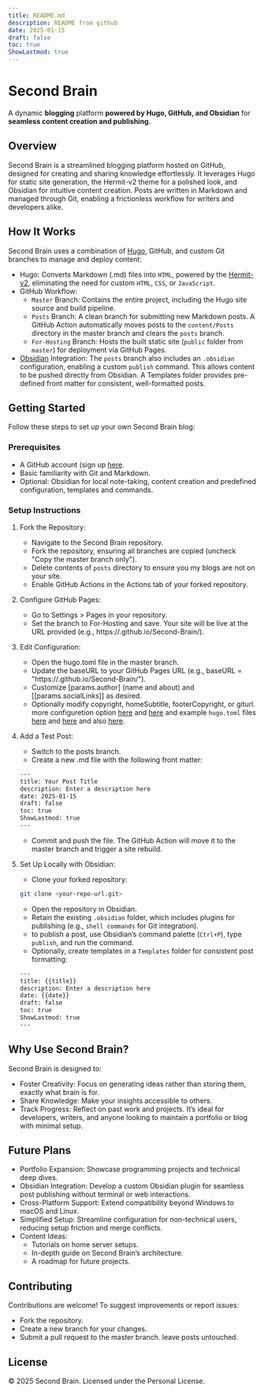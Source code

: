 ```yaml
---
title: README.md
description: README from github
date: 2025-01-15
draft: false
toc: true
ShowLastmod: true
---
```


# Second Brain
A dynamic **blogging** platform **powered by Hugo, GitHub, and Obsidian** for **seamless content creation and publishing.**

## Overview
Second Brain is a streamlined blogging platform hosted on GitHub, designed for creating and sharing knowledge effortlessly. It leverages Hugo for static site generation, the Hermit-v2 theme for a polished look, and Obsidian for intuitive content creation. Posts are written in Markdown and managed through Git, enabling a frictionless workflow for writers and developers alike.

## How It Works
Second Brain uses a combination of [Hugo](https://gohugo.io/), GitHub, and custom Git branches to manage and deploy content:
- Hugo: Converts Markdown (.md) files into `HTML`, powered by the [Hermit-v2](https://themes.gohugo.io/themes/hermit-v2/), eliminating the need for custom `HTML`, `CSS`, or `JavaScript`.
- GitHub Workflow:
	- `Master` Branch: Contains the entire project, including the Hugo site source and build pipeline.
	- `Posts` Branch: A clean branch for submitting new Markdown posts. A GitHub Action automatically moves posts to the `content/Posts` directory in the master branch and clears the `posts` branch.
	- `For-Hosting` Branch: Hosts the built static site (`public` folder from `master`) for deployment via GitHub Pages.
 - [Obsidian](https://obsidian.md/) Integration: The `posts` branch also includes an `.obsidian` configuration, enabling a custom `publish` command. This allows content to be pushed directly from Obsidian. A Templates folder provides pre-defined front matter for consistent, well-formatted posts.
 
## Getting Started
Follow these steps to set up your own Second Brain blog:
### Prerequisites
- A GitHub account (sign up [here](https://github.com/signup).
- Basic familiarity with Git and Markdown.
- Optional: Obsidian for local note-taking, content creation and predefined configuration, templates and commands.

### Setup Instructions
1. Fork the Repository:
	- Navigate to the Second Brain repository.
	- Fork the repository, ensuring all branches are copied (uncheck "Copy the master branch only").
	- Delete contents of `posts` directory to ensure you my blogs are not on your site. 
	- Enable GitHub Actions in the Actions tab of your forked repository.
1. Configure GitHub Pages:
	- Go to Settings > Pages in your repository.
	- Set the branch to For-Hosting and save. Your site will be live at the URL provided (e.g., https://<username>.github.io/Second-Brain/).
1. Edit Configuration:
	- Open the hugo.toml file in the master branch.
	- Update the baseURL to your GitHub Pages URL (e.g., baseURL = "https://<username>.github.io/Second-Brain/").
	- Customize [params.author] (name and about) and [[params.socialLinks]] as desired.
	- Optionally modify copyright, homeSubtitle, footerCopyright, or giturl. more configuretion option [here](https://gohugo.io/configuration/params/) and [here](https://1bl4z3r.github.io/hermit-V2/en/posts/explaining-configs/) and example `hugo.toml` files [here](https://github.com/1bl4z3r/hermit-V2/blob/main/hugo.toml.example) and [here](https://github.com/1bl4z3r/hermit-V2/blob/staging/hugo.toml) and also [here](https://github.com/demetrebadzaradze/Second-Brain/blob/master/hugo.toml).
1. Add a Test Post:
	- Switch to the posts branch.
	- Create a new .md file with the following front matter:
	```bash
	---
	title: Your Post Title
	description: Enter a description here
	date: 2025-01-15
	draft: false
	toc: true
	ShowLastmod: true
	---
	```
	- Commit and push the file. The GitHub Action will move it to the master branch and trigger a site rebuild.

1. Set Up Locally with Obsidian:
	- Clone your forked repository:
	```bash
 	git clone <your-repo-url.git>
 	```
	- Open the repository in Obsidian.
	- Retain the existing `.obsidian` folder, which includes plugins for publishing (e.g., `shell commands` for Git integration).
 	- to publish a post, use Obsidian’s command palette (`Ctrl+P`), type `publish`, and run the command.
	- Optionally, create templates in a `Templates` folder for consistent post formatting:
	```bash
 	---
	title: {{title}}
	description: Enter a description here
	date: {{date}}
	draft: false
	toc: true
	ShowLastmod: true
	---
    ```

## Why Use Second Brain?
Second Brain is designed to:
- Foster Creativity: Focus on generating ideas rather than storing them, exactly what brain is for.
- Share Knowledge: Make your insights accessible to others.
- Track Progress: Reflect on past work and projects.
It’s ideal for developers, writers, and anyone looking to maintain a portfolio or blog with minimal setup.

## Future Plans
- Portfolio Expansion: Showcase programming projects and technical deep dives.
- Obsidian Integration: Develop a custom Obsidian plugin for seamless post publishing without terminal or web interactions.
- Cross-Platform Support: Extend compatibility beyond Windows to macOS and Linux.
- Simplified Setup: Streamline configuration for non-technical users, reducing setup friction and merge conflicts.
- Content Ideas:
	- Tutorials on home server setups.
	- In-depth guide on Second Brain’s architecture.
	- A roadmap for future projects.

## Contributing
Contributions are welcome! To suggest improvements or report issues:
- Fork the repository.
- Create a new branch for your changes.
- Submit a pull request to the master branch.
leave posts untouched.

## License
© 2025 Second Brain. Licensed under the Personal License.
